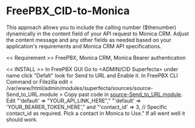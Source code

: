 # FreePBX_CID-to-Monica
This approach allows you to include the calling number ($thenumber) dynamically in the content field of your API request to Monica CRM. Adjust the content message and any other fields as needed based on your application's requirements and Monica CRM API specifications.

<< Requirement >>
   FreePBX,
   Monica CRM,
   Monica Bearer authentication
   

<< INSTALL >>
   In FreePBX GUI Go to <ADMIN/CID Superfecta> under name click "Defalt" look for Send to URL and Enable it. 
    In FreePBX CLI Command or Filezilla edit < /var/www/html/admin/modules/superfecta/sources/source-Send_to_URL.module > Copy past code in [source-Send_to_URL.module](https://github.com/basskillin/CID-to-Monica_FreePBX/blob/main/source-Send_to_URL.module). Edit "'default' => "YOUR_API_LINK_HERE","  "'default' => 'YOUR_BEARER_TOKEN_HERE'," and  "'contact_id' => 3,   // Specific contact_id as required. Pick a contact in Monica to Use."  If all went well it should work. 
